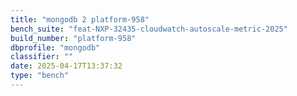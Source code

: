 ```yaml
---
title: "mongodb 2 platform-958"
bench_suite: "feat-NXP-32435-cloudwatch-autoscale-metric-2025"
build_number: "platform-958"
dbprofile: "mongodb"
classifier: ""
date: 2025-04-17T13:37:32
type: "bench"
---
```

